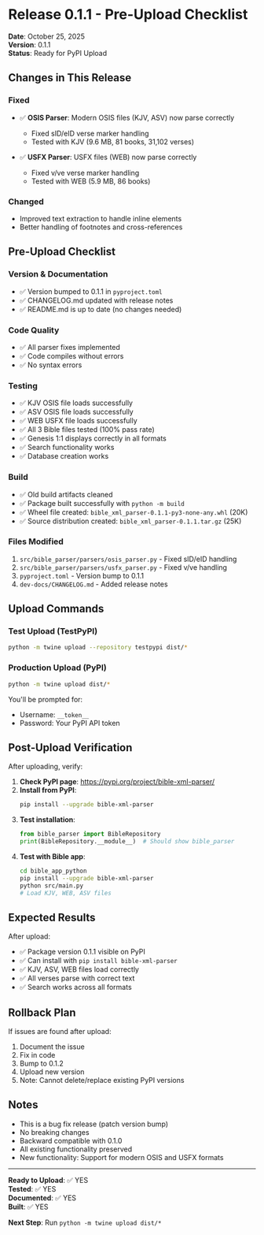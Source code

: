 # Release 0.1.1 - Pre-Upload Checklist

**Date**: October 25, 2025  
**Version**: 0.1.1  
**Status**: Ready for PyPI Upload

## Changes in This Release

### Fixed
- ✅ **OSIS Parser**: Modern OSIS files (KJV, ASV) now parse correctly
  - Fixed sID/eID verse marker handling
  - Tested with KJV (9.6 MB, 81 books, 31,102 verses)
  
- ✅ **USFX Parser**: USFX files (WEB) now parse correctly
  - Fixed v/ve verse marker handling
  - Tested with WEB (5.9 MB, 86 books)

### Changed
- Improved text extraction to handle inline elements
- Better handling of footnotes and cross-references

## Pre-Upload Checklist

### Version & Documentation
- ✅ Version bumped to 0.1.1 in `pyproject.toml`
- ✅ CHANGELOG.md updated with release notes
- ✅ README.md is up to date (no changes needed)

### Code Quality
- ✅ All parser fixes implemented
- ✅ Code compiles without errors
- ✅ No syntax errors

### Testing
- ✅ KJV OSIS file loads successfully
- ✅ ASV OSIS file loads successfully
- ✅ WEB USFX file loads successfully
- ✅ All 3 Bible files tested (100% pass rate)
- ✅ Genesis 1:1 displays correctly in all formats
- ✅ Search functionality works
- ✅ Database creation works

### Build
- ✅ Old build artifacts cleaned
- ✅ Package built successfully with `python -m build`
- ✅ Wheel file created: `bible_xml_parser-0.1.1-py3-none-any.whl` (20K)
- ✅ Source distribution created: `bible_xml_parser-0.1.1.tar.gz` (25K)

### Files Modified
1. `src/bible_parser/parsers/osis_parser.py` - Fixed sID/eID handling
2. `src/bible_parser/parsers/usfx_parser.py` - Fixed v/ve handling
3. `pyproject.toml` - Version bump to 0.1.1
4. `dev-docs/CHANGELOG.md` - Added release notes

## Upload Commands

### Test Upload (TestPyPI)
```bash
python -m twine upload --repository testpypi dist/*
```

### Production Upload (PyPI)
```bash
python -m twine upload dist/*
```

You'll be prompted for:
- Username: `__token__`
- Password: Your PyPI API token

## Post-Upload Verification

After uploading, verify:

1. **Check PyPI page**: https://pypi.org/project/bible-xml-parser/
2. **Install from PyPI**:
   ```bash
   pip install --upgrade bible-xml-parser
   ```
3. **Test installation**:
   ```python
   from bible_parser import BibleRepository
   print(BibleRepository.__module__)  # Should show bible_parser
   ```
4. **Test with Bible app**:
   ```bash
   cd bible_app_python
   pip install --upgrade bible-xml-parser
   python src/main.py
   # Load KJV, WEB, ASV files
   ```

## Expected Results

After upload:
- ✅ Package version 0.1.1 visible on PyPI
- ✅ Can install with `pip install bible-xml-parser`
- ✅ KJV, ASV, WEB files load correctly
- ✅ All verses parse with correct text
- ✅ Search works across all formats

## Rollback Plan

If issues are found after upload:
1. Document the issue
2. Fix in code
3. Bump to 0.1.2
4. Upload new version
5. Note: Cannot delete/replace existing PyPI versions

## Notes

- This is a bug fix release (patch version bump)
- No breaking changes
- Backward compatible with 0.1.0
- All existing functionality preserved
- New functionality: Support for modern OSIS and USFX formats

---

**Ready to Upload**: ✅ YES  
**Tested**: ✅ YES  
**Documented**: ✅ YES  
**Built**: ✅ YES

**Next Step**: Run `python -m twine upload dist/*`
